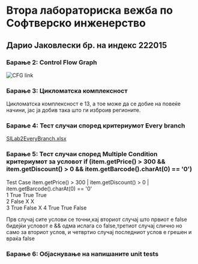 <h1>Втора лабораториска вежба по Софтверско инженерство</h1>
<h2>Дарио Јаковлески бр. на индекс 222015</h2>

<h3>Барање 2: Control Flow Graph</h3>

![CFG link](https://github.com/dariyozz/SI_2024_lab2_222015/assets/134236483/bf8fd377-d4cb-4b8c-9554-8d3b14a21a96)

<h3>Барање 3: Цикломатска комплексност</h3>
<p>Цикломатска комплексност е 13, а тое може да се добие на повеќе начини, јас ја добив така што ги изброив регионите.</p>

<h3>Барање 4: Тест случаи според критериумот Every branch</h3>

[SILab2EveryBranch.xlsx](https://github.com/dariyozz/SI_2024_lab2_222015/files/15287389/SILab2EveryBranch.xlsx)


<h3>Барање 5: Тест случаи според Multiple Condition критериумот за условот
if (item.getPrice() > 300 && item.getDiscount() > 0 && item.getBarcode().charAt(0)
== '0')</h3>

Test Case	item.getPrice() > 300 |	item.getDiscount() > 0	| item.getBarcode().charAt(0) == '0'  
  1	      True	    True	    True	
  2	      False	      X	        X	 
  3	      True	    False    	  X	
  4	      True	    True    	False	

  <p>Прв случај сите услови се точни,кај вториот случај што првиот е false бидејќи условот е && одма ислага со false,третиот случај слично но само за вториот услов, и четвртио случај последниот услов е грешен и враќа false </p>
  
<h3>Барање 6: Објаснување на напишаните unit tests</h3>

